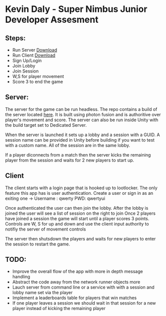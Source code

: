 # Kevin Daly - Super Nimbus Junior Developer Assesment

## Steps:
- Run Server [Download](https://github.com/Nodgez/supernimbus/tree/master/SERVER%20BUILD)
- Run Client [Download](https://github.com/Nodgez/supernimbus/tree/master/Builds)
- Sign Up/Login
- Join Lobby
- Join Session
- W,S for player movement
- Score 3 to end the game

## Server:

The server for the game can be run headless. The repo contains a build of the server located [here](https://github.com/Nodgez/supernimbus/tree/master/SERVER%20BUILD). 
It is built using photon fusion and is authoritive over player's movement and score.
The server can also be run inside Unity with the build target set to Dedicated Server. 

When the server is launched it sets up a lobby and a session with a GUID. A session name can be provided in Unity before building if you want to test with a custom name.
All of the session are in the same lobby.

If a player diconnects from a match then the server kicks the remaining player from the session and waits for 2 new players to start up.

## Client

The client starts with a login page that is hooked up to lootlocker. The only feature this app has is user authentication.
Create a user or sign in as an exiting one -> Username : qwerty PWD: qwertyui

Once authenticated the user can then join the lobby. After the lobby is joined the user will see a list of session on the right to join
Once 2 players have joined a session the game will start until a player scores 3 points.
Controls are W, S for up and down and use the client input authority to notifiy the server of movement controls

The server then shutsdown the players and waits for new players to enter the session to restart the game.

## TODO:

- Improve the overall flow of the app with more in depth message handling
- Abstract the code away from the network runner objects more
- Lauch server from command line or a service with with a session and lobby name set via the player
- Implement a leaderboards table for players that win matches
- If one player leaves a session we should wait in that session for a new player instead of kicking the remaining player
